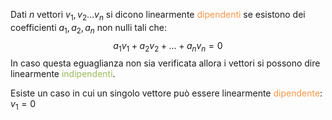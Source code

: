 Dati $n$ vettori $v_{1},v_{2}\dots v_{n}$ si dicono linearmente <font color="#f79646">dipendenti</font> se esistono dei coefficienti $a_{1},a_{2},a_{n}$ non nulli tali che: $$a_{1}v_{1}+a_{2}v_{2}+\dots+a_{n}v_{n}=0$$
In caso questa eguaglianza non sia verificata allora i vettori si possono dire linearmente <font color="#9bbb59">indipendenti</font>.

Esiste un caso in cui un singolo vettore può essere linearmente <font color="#f79646">dipendente</font>: $v_{1}=0$


